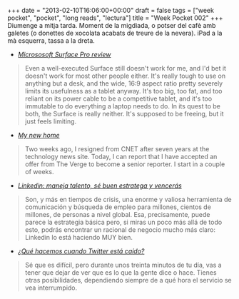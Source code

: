 +++
date = "2013-02-10T16:06:00+00:00"
draft = false
tags = ["week pocket", "pocket", "long reads", "lectura"]
title = "Week Pocket 002"
+++
Diumenge a mitja tarda. Moment de la migdiada, o potser del cafè amb galetes (o donettes de xocolata acabats de treure de la nevera). iPad a la mà esquerra, tassa a la dreta. 

-   *[Micrososoft Surface Pro review](http://www.theverge.com/2013/2/5/3955130/microsoft-surface-pro-review)*

 > Even a well-executed Surface still doesn't work for me, and I'd bet it doesn't work for most other people either. It's really tough to use on anything but a desk, and the wide, 16:9 aspect ratio pretty severely limits its usefulness as a tablet anyway. It's too big, too fat, and too reliant on its power cable to be a competitive tablet, and it's too immutable to do everything a laptop needs to do. In its quest to be both, the Surface is really neither. It's supposed to be freeing, but it just feels limiting.

-   *[My new home](http://chatsjournalist101.wordpress.com/2013/02/03/my-new-home/)*

 > Two weeks ago, I resigned from CNET after seven years at the technology news site. Today, I can report that I have accepted an offer from The Verge to become a senior reporter. I start in a couple of weeks. 

-   *[Linkedin: maneja talento, sé buen estratega y vencerás](http://nosolohype.com/linkedin-talento-estrategia/)*

 > Son, y más en tiempos de crisis, una enorme y valiosa herramienta de comunicación y búsqueda de empleo para millones, cientos de millones, de personas a nivel global. Esa, precisamente, puede parece la estrategia básica pero, si miras un poco más allá de todo esto, podrás encontrar un racional de negocio mucho más claro: Linkedin lo está haciendo MUY bien.

-  *[¿Qué hacemos cuando Twitter está caído?](http://www.trenditup.com/trenditup/ocio/que-hacer-cuando-twitter-esta-caido/)*

 > Sé que es difícil, pero durante unos treinta minutos de tu día, vas a tener que dejar de ver que es lo que la gente dice o hace. Tienes otras posibilidades, dependiendo siempre de a qué hora el servicio se vea interrumpido.